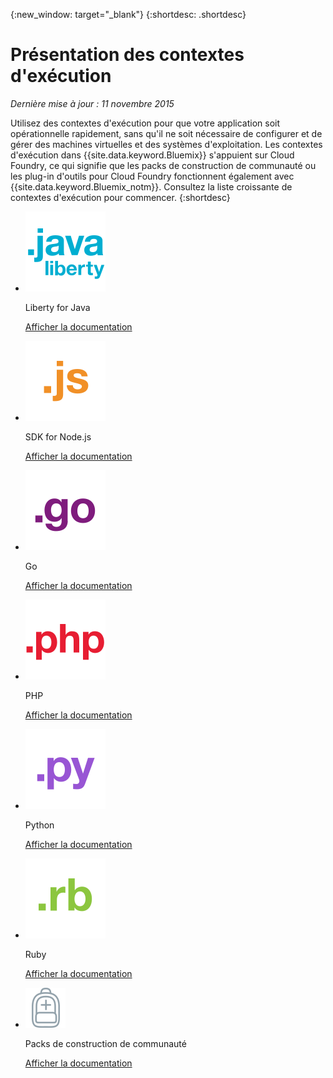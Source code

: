 {:new_window: target="_blank"}
{:shortdesc: .shortdesc}

# Présentation des contextes d'exécution
*Dernière mise à jour : 11 novembre 2015*

Utilisez des contextes d'exécution pour que votre application soit
opérationnelle rapidement, sans qu'il ne soit nécessaire de configurer et de gérer des machines virtuelles et des systèmes d'exploitation. Les contextes d'exécution dans
{{site.data.keyword.Bluemix}} s'appuient sur Cloud Foundry, ce qui signifie que les packs de construction
de communauté ou les plug-in d'outils pour Cloud Foundry fonctionnent également avec {{site.data.keyword.Bluemix_notm}}. Consultez la liste croissante de contextes d'exécution pour commencer.
{:shortdesc}

<ul class="runtimeIconList">
<li>
<p class="runtimeIcon"><img src="images/javaweb_featured.svg" alt="Java Liberty" /></p>
<p class="runtimeTitle">Liberty for Java</p>
<p class="runtimeLink"><a format="html" href="../starters/liberty/index.html" scope="peer">Afficher la documentation</a></p>
</li>
<li>
<p class="runtimeIcon"><img src="images/node_featured.svg" alt="Node.js" /></p>
<p class="runtimeTitle">SDK for Node.js</p>
<p class="runtimeLink"><a format="html" href="../starters/nodejs/index.html" scope="peer">Afficher la documentation</a></p>
</li>
<li>
<p class="runtimeIcon"><img src="images/go_featured.svg" alt="Go" /></p>
<p class="runtimeTitle">Go</p>
<p class="runtimeLink"><a format="html" href="../starters/go/index.html" scope="peer">Afficher la documentation</a></p>
</li>
<li>
<p class="runtimeIcon"><img src="images/php_featured.svg" alt="PHP" /></p>
<p class="runtimeTitle">PHP</p>
<p class="runtimeLink"><a format="html" href="../starters/php/index.html" scope="peer">Afficher la documentation</a></p>
</li>
<li>
<p class="runtimeIcon"><img src="images/python_featured.svg" alt="Python" /></p>
<p class="runtimeTitle">Python</p>
<p class="runtimeLink"><a format="html" href="../starters/python/index.html" scope="peer">Afficher la documentation</a></p>
</li>
<li>
<p class="runtimeIcon"><img src="images/ruby_featured.svg" alt="Ruby" /></p>
<p class="runtimeTitle">Ruby</p>
<p class="runtimeLink"><a format="html" href="../starters/rails/index.html" scope="peer">Afficher la documentation</a></p>
</li>
<li>
<p class="runtimeIcon"><img src="images/byod_featured.png" alt="Packs de construction de communauté" /></p>
<p class="runtimeTitle">Packs de construction de communauté</p>
<p class="runtimeLink"><a format="html" href="byob.html" scope="peer">Afficher la documentation</a></p>
</li>
</ul>


